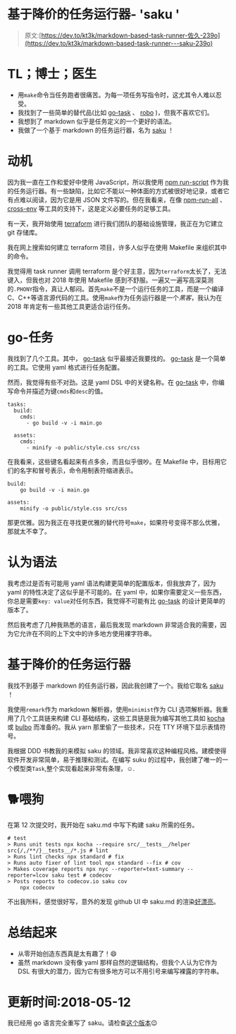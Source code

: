 # 基于降价的任务运行器- 'saku '

> 原文:[https://dev.to/kt3k/markdown-based-task-runner-佐久-239o](https://dev.to/kt3k/markdown-based-task-runner---saku-239o)

# TL；博士；医生

*   用`make`命令当任务跑者很痛苦。为每一项任务写指令时，这尤其令人难以忍受。
*   我找到了一些简单的替代品(比如 [go-task](https://github.com/go-task/task) 、 [robo](https://github.com/tj/robo) )，但我不喜欢它们。
*   我想到了 markdown 似乎是任务定义的一个更好的语法。
*   我做了一个基于 markdown 的任务运行器，名为 [saku](https://github.com/kt3k/node-saku) ！

# 动机

因为我一直在工作和爱好中使用 JavaScript，所以我使用 [npm run-script](https://docs.npmjs.com/cli/run-script) 作为我的任务运行器。有一些缺陷，比如它不能以一种体面的方式被很好地记录，或者它有点难以阅读，因为它是用 JSON 文件写的。但在我看来，在像 [npm-run-all](https://github.com/mysticatea/npm-run-all) 、 [cross-env](https://github.com/kentcdodds/cross-env) 等工具的支持下，这是定义必要任务的足够工具。

有一天，我开始使用 [terraform](https://www.terraform.io) 进行我们团队的基础设施管理，我正在为它建立 git 存储库。

我在网上搜索如何建立 terraform 项目，许多人似乎在使用 Makefile 来组织其中的命令。

我觉得用 task runner 调用 terraform 是个好主意，因为`terraform`太长了，无法键入，但我也对 2018 年使用 Makefile 感到不舒服。一遍又一遍写高深莫测的`.PHONY`指令，真让人郁闷。首先`make`不是一个运行任务的工具，而是一个编译 C、C++等语言源代码的工具。使用`make`作为任务运行器是一个*黑客*，我认为在 2018 年肯定有一些其他工具更适合运行任务。

# go-任务

我找到了几个工具。其中， [go-task](https://github.com/go-task/task) 似乎最接近我要找的。 [go-task](https://github.com/go-task/task) 是一个简单的工具。它使用 yaml 格式进行任务配置。

然而，我觉得有些不对劲。这是 yaml DSL 中的关键名称。在 [go-task](https://github.com/go-task/task) 中，你编写命令并描述为键`cmds`和`desc`的值。

```
tasks:
  build:
    cmds:
      - go build -v -i main.go

  assets:
    cmds:
      - minify -o public/style.css src/css 
```

在我看来，这些键名看起来有点多余，而且似乎很吵。在 Makefile 中，目标用它们的名字和冒号表示，命令用制表符缩进表示。

```
build:
    go build -v -i main.go

assets:
    minify -o public/style.css src/css 
```

那更优雅。因为我正在寻找更优雅的替代符号`make`，如果符号变得不那么优雅，那就太不幸了。

# 认为语法

我考虑过是否有可能用 yaml 语法构建更简单的配置版本，但我放弃了，因为 yaml 的特性决定了这似乎是不可能的。在 yaml 中，如果你需要定义一些东西，你总是需要`key: value`对任何东西，我觉得不可能有比 [go-task](https://github.com/go-task/task) 的设计更简单的版本了。

然后我考虑了几种我熟悉的语言，最后我发现 markdown 非常适合我的需要，因为它允许在不同的上下文中的许多地方使用裸字符串。

# 基于降价的任务运行器

我找不到基于 markdown 的任务运行器，因此我创建了一个。我给它取名 [saku](https://github.com/kt3k/node-saku) ！

我使用`remark`作为 markdown 解析器，使用`minimist`作为 CLI 选项解析器。我重用了几个工具链来构建 CLI 基础结构，这些工具链是我为编写其他工具如 [kocha](https://github.com/kt3k/kocha) 或 [bulbo](https://github.com/kt3k/bulbo) 而准备的。我从 yarn 那里偷了一些技术，只在 TTY 环境下显示表情符号。

我根据 DDD 书教我的来模拟 saku 的领域。我非常喜欢这种编程风格。建模使得软件开发非常简单，易于推理和测试。在编写 suku 的过程中，我创建了唯一的一个模型类`Task`,整个实现看起来非常有条理，☺️.

# 🐕喂狗

在第 12 次提交时，我开始在 saku.md 中写下构建 saku 所需的任务。

```
# test
> Runs unit tests npx kocha --require src/__tests__/helper src{/,/**/}__tests__/*.js # lint
> Runs lint checks npx standard # fix
> Runs auto fixer of lint tool npx standard --fix # cov
> Makes coverage reports npx nyc --reporter=text-summary --reporter=lcov saku test # codecov
> Posts reports to codecov.io saku cov
    npx codecov 
```

不出我所料，感觉很好写，意外的发现 github UI 中 saku.md 的渲染[好漂亮](https://github.com/kt3k/node-saku/blob/master/saku.md)。

# 总结起来

*   从零开始创造东西真是太有趣了！😄
*   虽然 markdown 没有像 yaml 那样自然的逻辑结构，但我个人认为它作为 DSL 有很大的潜力，因为它有很多地方可以不用引号来编写裸露的字符串。

# 更新时间:2018-05-12

我已经用 go 语言完全重写了 saku。请检查[这个版本](https://github.com/kt3k/saku)😉
